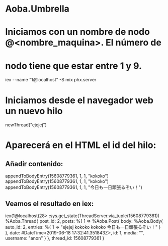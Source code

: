 # Aoba.Umbrella
# Iniciamos con un nombre de nodo <numero>@<nombre_maquina>. El número de
# nodo tiene que estar entre 1 y 9.
iex --name "1@localhost" -S mix phx.server

# Iniciamos desde el navegador web un nuevo hilo
newThread("ejejej")

# Aparecerá en el HTML el id del hilo:
<article data-v-5e1bd625="" data-v-b4fa90ca="" data-type="thread" id="15608779361">

# Añadir contenido:
appendToBodyEntry(15608779361, 1, 1, "kokoko")
appendToBodyEntry(15608779361, 1, 1, "kokoko")
appendToBodyEntry(15608779361, 1, 1, "今日も一日頑張るぞい！")

# Veamos el resultado en iex:

iex(1@localhost)28> :sys.get_state(ThreadServer.via_tuple(15608779361))
%Aoba.Thread{
  post_id: 2,
  posts: %{
    1 => %Aoba.Post{
      body: %Aoba.Body{ 
        auto_id: 2,
        entries: %{
          1 => "ejejej kokoko kokoko 今日も一日頑張るぞい！"
        }
      },
      date: #DateTime<2019-06-18 17:32:41.351843Z>,
      id: 1,
      media: "",
      username: "anon"
    }
  },
  thread_id: 15608779361
}